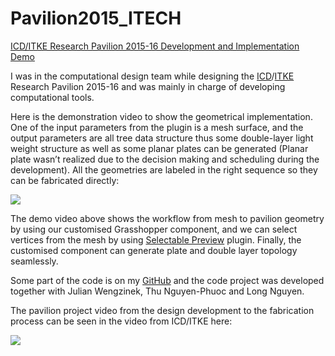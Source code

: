 # Pavilion2015_ITECH
[ICD/ITKE Research Pavilion 2015-16 Development and Implementation Demo](https://www.geneatcg.com/icditke-research-pavilion-2015-16-development-and-implementation-demo/)

I was in the computational design team while designing the [ICD](https://icd.uni-stuttgart.de/?p=16220)/[ITKE](https://www.itke.uni-stuttgart.de/archives/portfolio-type/icditke-research-pavilion-2015-16-2) Research Pavilion 2015-16 and was mainly in charge of developing computational tools.

Here is the demonstration video to show the geometrical implementation. One of the input parameters from the plugin is a mesh surface, and the output parameters are all tree data structure thus some double-layer light weight structure as well as some planar plates can be generated (Planar plate wasn’t realized due to the decision making and scheduling during the development). All the geometries are labeled in the right sequence so they can be fabricated directly:


[![](http://img.youtube.com/vi/zQqyCgEMfHs/0.jpg)](http://www.youtube.com/watch?v=zQqyCgEMfHs)



The demo video above shows the workflow from mesh to pavilion geometry by using our customised Grasshopper component, and we can select vertices from the mesh by using [Selectable Preview](https://www.food4rhino.com/app/selectable-preview) plugin. Finally, the customised component can generate plate and double layer topology seamlessly.

Some part of the code is on my [GitHub](https://github.com/GeneKao/Pavilion2015_ITECH) and the code project was developed together with Julian Wengzinek, Thu Nguyen-Phuoc and Long Nguyen.

The pavilion project video from the design development to the fabrication process can be seen in the video from ICD/ITKE here:

[![](https://icd.uni-stuttgart.de/wp-content/gallery/RP15-Halbe/Halbe_13.jpg)](https://vimeo.com/165006724)
